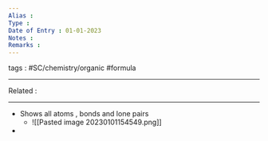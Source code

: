 ```yaml
---
Alias : 
Type : 
Date of Entry : 01-01-2023
Notes : 
Remarks :  
---
```

 tags :  #SC/chemistry/organic #formula 
 
---
Related :  

---
- Shows all atoms , bonds and lone pairs
	- ![[Pasted image 20230101154549.png]]
- 